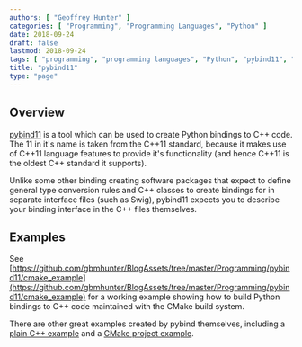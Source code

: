```yaml
---
authors: [ "Geoffrey Hunter" ]
categories: [ "Programming", "Programming Languages", "Python" ]
date: 2018-09-24
draft: false
lastmod: 2018-09-24
tags: [ "programming", "programming languages", "Python", "pybind11", "C++", "C", "binding", "example" ]
title: "pybind11"
type: "page"
---
```


## Overview

[pybind11](https://github.com/pybind/pybind11) is a tool which can be used to create Python bindings to C++ code. The 11 in it's name is taken from the C++11 standard, because it makes use of C++11 language features to provide it's functionality (and hence C++11 is the oldest C++ standard it supports).

Unlike some other binding creating software packages that expect to define general type conversion rules and C++ classes to create bindings for in separate interface files (such as Swig), pybind11 expects you to describe your binding interface in the C++ files themselves.

## Examples

See [https://github.com/gbmhunter/BlogAssets/tree/master/Programming/pybind11/cmake_example](https://github.com/gbmhunter/BlogAssets/tree/master/Programming/pybind11/cmake_example) for a working example showing how to build Python bindings to C++ code maintained with the CMake build system.

There are other great examples created by pybind themselves, including a [plain C++ example](https://github.com/pybind/python_example) and a [CMake project example](https://github.com/pybind/cmake_example).
